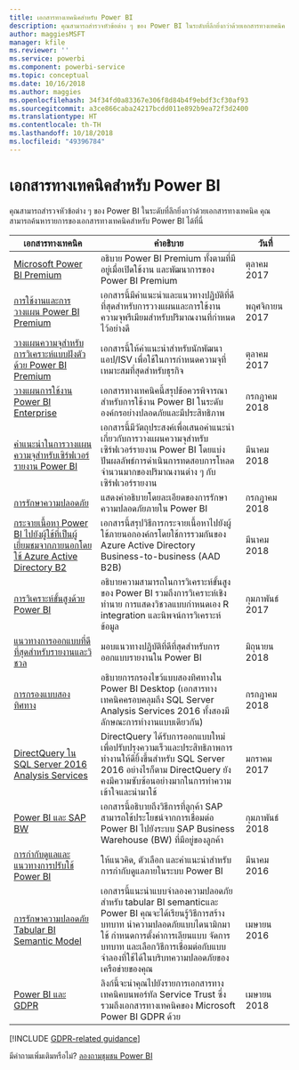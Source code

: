 ```yaml
---
title: เอกสารทางเทคนิคสำหรับ Power BI
description: คุณสามารถสำรวจหัวข้อต่าง ๆ ของ Power BI ในระดับที่ลึกยิ่งกว่าด้วยเอกสารทางเทคนิค
author: maggiesMSFT
manager: kfile
ms.reviewer: ''
ms.service: powerbi
ms.component: powerbi-service
ms.topic: conceptual
ms.date: 10/16/2018
ms.author: maggies
ms.openlocfilehash: 34f34fd0a83367e306f8d84b4f9ebdf3cf30af93
ms.sourcegitcommit: a3ce866caba24217bcdd011e892b9ea72f3d2400
ms.translationtype: HT
ms.contentlocale: th-TH
ms.lasthandoff: 10/18/2018
ms.locfileid: "49396784"
---
```

# <a name="whitepapers-for-power-bi"></a>เอกสารทางเทคนิคสำหรับ Power BI

คุณสามารถสำรวจหัวข้อต่าง ๆ ของ Power BI ในระดับที่ลึกยิ่งกว่าด้วยเอกสารทางเทคนิค คุณสามารถค้นหารายการของเอกสารทางเทคนิคสำหรับ Power BI ได้ที่นี่

| เอกสารทางเทคนิค | คำอธิบาย | วันที่ |
| --- | --- | --- |
| [Microsoft Power BI Premium](https://aka.ms/pbipremiumwhitepaper) |อธิบาย Power BI Premium ทั้งตามที่มีอยู่เมื่อเปิดใช้งาน และพัฒนาการของ Power BI Premium | ตุลาคม 2017 |
| [การใช้งานและการวางแผน Power BI Premium](https://aka.ms/Premium-Capacity-Planning-Deployment)| เอกสารนี้มีคำแนะนำและแนวทางปฏิบัติที่ดีที่สุดสำหรับการวางแผนและการใช้งานความจุพรีเมียมสำหรับปริมาณงานที่กำหนดไว้อย่างดี| พฤศจิกายน 2017 |
| [วางแผนความจุสำหรับการวิเคราะห์แบบฝังตัวด้วย Power BI Premium](https://aka.ms/pbiewhitepaper) |เอกสารนี้ให้คำแนะนำสำหรับนักพัฒนาแอป/ISV เพื่อใช้ในการกำหนดความจุที่เหมาะสมที่สุดสำหรับธุรกิจ | ตุลาคม 2017 |
| [วางแผนการใช้งาน Power BI Enterprise](https://aka.ms/pbienterprisedeploy) |เอกสารทางเทคนิคนี้สรุปข้อควรพิจารณาสำหรับการใช้งาน Power BI ในระดับองค์กรอย่างปลอดภัยและมีประสิทธิภาพ | กรกฎาคม 2018 |
| [คำแนะนำในการวางแผนความจุสำหรับเซิร์ฟเวอร์รายงาน Power BI](report-server/capacity-planning.md) |เอกสารนี้มีวัตถุประสงค์เพื่อเสนอคำแนะนำเกี่ยวกับการวางแผนความจุสำหรับเซิร์ฟเวอร์รายงาน Power BI โดยแบ่งปันผลลัพธ์การดำเนินการทดสอบการโหลดจำนวนมากของปริมาณงานต่าง ๆ กับเซิร์ฟเวอร์รายงาน | มีนาคม 2018 |
| [การรักษาความปลอดภัย](service-admin-power-bi-security.md) |แสดงคำอธิบายโดยละเอียดของการรักษาความปลอดภัยภายใน Power BI | กรกฎาคม 2018 |
| [กระจายเนื้อหา Power BI ไปยังผู้ใช้ที่เป็นผู้เยี่ยมชมจากภายนอกโดยใช้ Azure Active Directory B2](https://aka.ms/powerbi-b2b-whitepaper)|เอกสารนี้สรุปวิธีการกระจายเนื้อหาไปยังผู้ใช้ภายนอกองค์กรโดยใช้การรวมกันของ Azure Active Directory Business-to-business (AAD B2B)| มีนาคม 2018 |
| [การวิเคราะห์ขั้นสูงด้วย Power BI](https://info.microsoft.com/advanced-analytics-with-power-bi.html?Is=Website) |อธิบายความสามารถในการวิเคราะห์ขั้นสูงของ Power BI รวมถึงการวิเคราะห์เชิงทำนาย การแสดงวิชวลแบบกำหนดเอง R integration และนิพจน์การวิเคราะห์ข้อมูล | กุมภาพันธ์ 2017 |
| [แนวทางการออกแบบที่ดีที่สุดสำหรับรายงานและวิชวล](visuals/power-bi-visualization-best-practices.md) |มอบแนวทางปฏิบัติที่ดีที่สุดสำหรับการออกแบบรายงานใน Power BI | มิถุนายน 2018 |
| [การกรองแบบสองทิศทาง](desktop-bidirectional-filtering.md) |อธิบายการกรองไขว้แบบสองทิศทางใน Power BI Desktop (เอกสารทางเทคนิคครอบคลุมถึง SQL Server Analysis Services 2016 ทั้งสองมีลักษณะการทำงานแบบเดียวกัน) | กรกฎาคม 2018 |
| [DirectQuery ใน SQL Server 2016 Analysis Services](https://blogs.msdn.microsoft.com/analysisservices/2017/04/06/directquery-in-sql-server-2016-analysis-services-whitepaper/) |DirectQuery ได้รับการออกแบบใหม่เพื่อปรับปรุงความเร็วและประสิทธิภาพการทำงานให้ดียิ้งขึ้นสำหรับ SQL Server 2016 อย่างไรก็ตาม DirectQuery ยังคงมีความซับซ้อนอย่างมากในการทำความเข้าใจและนำมาใช้ | มกราคม 2017 |
| [Power BI และ SAP BW](https://aka.ms/powerbiandsapbw)| เอกสารนี้อธิบายถึงวิธีการที่ลูกค้า SAP สามารถใช้ประโยชน์จากการเชื่อมต่อ Power BI ไปยังระบบ SAP Business Warehouse (BW) ที่มีอยู่ของลูกค้า| กุมภาพันธ์ 2018 |
| [การกำกับดูแลและแนวทางการปรับใช้ Power BI ](http://go.microsoft.com/fwlink/?LinkId=785915&clcid=0x409) | ให้แนวคิด, ตัวเลือก และคำแนะนำสำหรับการกำกับดูแลภายในระบบ Power BI | มีนาคม 2016 |
| [การรักษาความปลอดภัย Tabular BI Semantic Model](http://download.microsoft.com/download/D/2/0/D20E1C5F-72EA-4505-9F26-FEF9550EFD44/Securing%20the%20Tabular%20BI%20Semantic%20Model.docx) |เอกสารนี้แนะนำแบบจำลองความปลอดภัยสำหรับ tabular BI semanticและ Power BI คุณจะได้เรียนรู้วิธีการสร้างบทบาท นำความปลอดภัยแบบไดนามิกมาใช้ กำหนดการตั้งค่าการเลียนแบบ จัดการบทบาท และเลือกวิธีการเชื่อมต่อกับแบบจำลองที่ใช้ได้ในบริบทความปลอดภัยของเครือข่ายของคุณ | เมษายน 2016 |
| [Power BI และ GDPR](https://aka.ms/power-bi-gdpr-whitepaper)| ลิงก์นี้จะนำคุณไปยังรายการเอกสารทางเทคนิคบนพอร์ทัล Service Trust ซึ่งรวมถึงเอกสารทางเทคนิคของ Microsoft Power BI GDPR ด้วย | เมษายน 2018 |

[!INCLUDE [GDPR-related guidance](includes/gdpr-hybrid-note.md)]

มีคำถามเพิ่มเติมหรือไม่? [ลองถามชุมชน Power BI](http://community.powerbi.com/)
